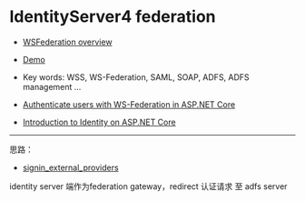 # IdentityServer4 federation

* [WSFederation overview](https://docs.microsoft.com/en-us/dotnet/framework/security/wsfederation-authentication-module-overview)
* [Demo](https://github.com/IdentityServer/IdentityServer4.WsFederation)
* Key words: WSS, WS-Federation, SAML, SOAP, ADFS, ADFS management ...

* [Authenticate users with WS-Federation in ASP.NET Core](https://docs.microsoft.com/en-us/aspnet/core/security/authentication/ws-federation?view=aspnetcore-2.1)

* [Introduction to Identity on ASP.NET Core](https://docs.microsoft.com/en-us/aspnet/core/security/authentication/identity?view=aspnetcore-2.1&tabs=visual-studio#next-steps)

---
思路：
* [signin_external_providers](https://identityserver4.readthedocs.io/en/release/topics/signin_external_providers.html)

identity server 端作为federation gateway，redirect 认证请求 至 adfs server



